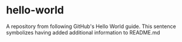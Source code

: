 # hello-world
A repository from following GitHub's Hello World guide.
This sentence symbolizes having added additional information to README.md
